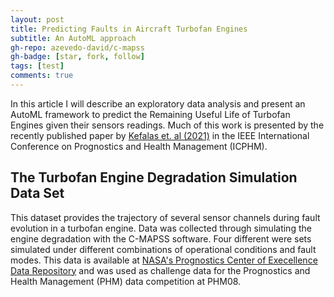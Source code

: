 ```yaml
---
layout: post
title: Predicting Faults in Aircraft Turbofan Engines
subtitle: An AutoML approach
gh-repo: azevedo-david/c-mapss
gh-badge: [star, fork, follow]
tags: [test]
comments: true
---
```


In this article I will describe an exploratory data analysis and present an AutoML framework to predict the Remaining Useful
Life of Turbofan Engines given their sensors readings. Much of this work is presented by the recently published paper by
[Kefalas et. al (2021)](https://ieeexplore.ieee.org/document/9486549) in the IEEE International Conference on Prognostics and Health Management (ICPHM).

## The Turbofan Engine Degradation Simulation Data Set

This dataset provides the trajectory of several sensor channels during fault evolution in a turbofan engine. Data was collected through simulating the engine degradation with the C-MAPSS software. Four different were sets simulated under different combinations of operational conditions and fault modes. This data is available at [NASA's Prognostics Center of Execellence Data Repository](https://ti.arc.nasa.gov/tech/dash/groups/pcoe/prognostic-data-repository/) and was used as challenge data for the Prognostics and Health Management (PHM) data competition at PHM08.

